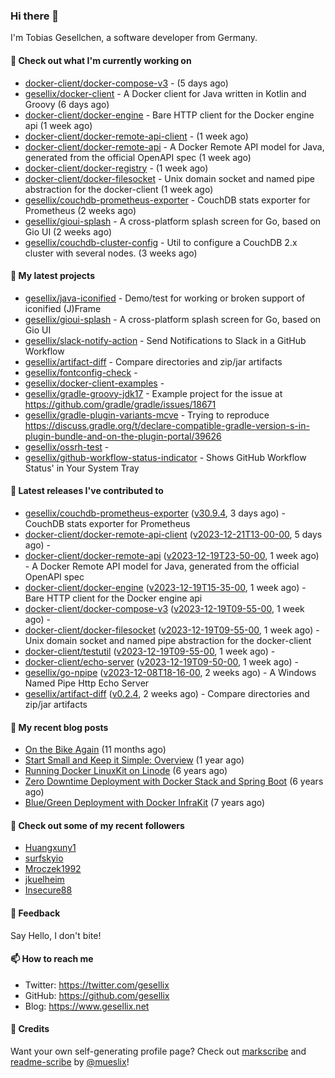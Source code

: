 ### Hi there 👋

I'm Tobias Gesellchen, a software developer from Germany.

#### 👷 Check out what I'm currently working on

- [docker-client/docker-compose-v3](https://github.com/docker-client/docker-compose-v3) -  (5 days ago)
- [gesellix/docker-client](https://github.com/gesellix/docker-client) - A Docker client for Java written in Kotlin and Groovy (6 days ago)
- [docker-client/docker-engine](https://github.com/docker-client/docker-engine) - Bare HTTP client for the Docker engine api (1 week ago)
- [docker-client/docker-remote-api-client](https://github.com/docker-client/docker-remote-api-client) -  (1 week ago)
- [docker-client/docker-remote-api](https://github.com/docker-client/docker-remote-api) - A Docker Remote API model for Java, generated from the official OpenAPI spec (1 week ago)
- [docker-client/docker-registry](https://github.com/docker-client/docker-registry) -  (1 week ago)
- [docker-client/docker-filesocket](https://github.com/docker-client/docker-filesocket) - Unix domain socket and named pipe abstraction for the docker-client (1 week ago)
- [gesellix/couchdb-prometheus-exporter](https://github.com/gesellix/couchdb-prometheus-exporter) - CouchDB stats exporter for Prometheus (2 weeks ago)
- [gesellix/gioui-splash](https://github.com/gesellix/gioui-splash) - A cross-platform splash screen for Go, based on Gio UI (2 weeks ago)
- [gesellix/couchdb-cluster-config](https://github.com/gesellix/couchdb-cluster-config) - Util to configure a CouchDB 2.x cluster with several nodes. (3 weeks ago)

#### 🌱 My latest projects

- [gesellix/java-iconified](https://github.com/gesellix/java-iconified) - Demo/test for working or broken support of iconified (J)Frame
- [gesellix/gioui-splash](https://github.com/gesellix/gioui-splash) - A cross-platform splash screen for Go, based on Gio UI
- [gesellix/slack-notify-action](https://github.com/gesellix/slack-notify-action) - Send Notifications to Slack in a GitHub Workflow
- [gesellix/artifact-diff](https://github.com/gesellix/artifact-diff) - Compare directories and zip/jar artifacts
- [gesellix/fontconfig-check](https://github.com/gesellix/fontconfig-check) - 
- [gesellix/docker-client-examples](https://github.com/gesellix/docker-client-examples) - 
- [gesellix/gradle-groovy-jdk17](https://github.com/gesellix/gradle-groovy-jdk17) - Example project for the issue at https://github.com/gradle/gradle/issues/18671
- [gesellix/gradle-plugin-variants-mcve](https://github.com/gesellix/gradle-plugin-variants-mcve) - Trying to reproduce https://discuss.gradle.org/t/declare-compatible-gradle-version-s-in-plugin-bundle-and-on-the-plugin-portal/39626
- [gesellix/ossrh-test](https://github.com/gesellix/ossrh-test) - 
- [gesellix/github-workflow-status-indicator](https://github.com/gesellix/github-workflow-status-indicator) - Shows GitHub Workflow Status&#39; in Your System Tray

#### 🔭 Latest releases I've contributed to

- [gesellix/couchdb-prometheus-exporter](https://github.com/gesellix/couchdb-prometheus-exporter) ([v30.9.4](https://github.com/gesellix/couchdb-prometheus-exporter/releases/tag/v30.9.4), 3 days ago) - CouchDB stats exporter for Prometheus
- [docker-client/docker-remote-api-client](https://github.com/docker-client/docker-remote-api-client) ([v2023-12-21T13-00-00](https://github.com/docker-client/docker-remote-api-client/releases/tag/v2023-12-21T13-00-00), 5 days ago) - 
- [docker-client/docker-remote-api](https://github.com/docker-client/docker-remote-api) ([v2023-12-19T23-50-00](https://github.com/docker-client/docker-remote-api/releases/tag/v2023-12-19T23-50-00), 1 week ago) - A Docker Remote API model for Java, generated from the official OpenAPI spec
- [docker-client/docker-engine](https://github.com/docker-client/docker-engine) ([v2023-12-19T15-35-00](https://github.com/docker-client/docker-engine/releases/tag/v2023-12-19T15-35-00), 1 week ago) - Bare HTTP client for the Docker engine api
- [docker-client/docker-compose-v3](https://github.com/docker-client/docker-compose-v3) ([v2023-12-19T09-55-00](https://github.com/docker-client/docker-compose-v3/releases/tag/v2023-12-19T09-55-00), 1 week ago) - 
- [docker-client/docker-filesocket](https://github.com/docker-client/docker-filesocket) ([v2023-12-19T09-55-00](https://github.com/docker-client/docker-filesocket/releases/tag/v2023-12-19T09-55-00), 1 week ago) - Unix domain socket and named pipe abstraction for the docker-client
- [docker-client/testutil](https://github.com/docker-client/testutil) ([v2023-12-19T09-55-00](https://github.com/docker-client/testutil/releases/tag/v2023-12-19T09-55-00), 1 week ago) - 
- [docker-client/echo-server](https://github.com/docker-client/echo-server) ([v2023-12-19T09-50-00](https://github.com/docker-client/echo-server/releases/tag/v2023-12-19T09-50-00), 1 week ago) - 
- [gesellix/go-npipe](https://github.com/gesellix/go-npipe) ([v2023-12-08T18-16-00](https://github.com/gesellix/go-npipe/releases/tag/v2023-12-08T18-16-00), 2 weeks ago) - A Windows Named Pipe Http Echo Server
- [gesellix/artifact-diff](https://github.com/gesellix/artifact-diff) ([v0.2.4](https://github.com/gesellix/artifact-diff/releases/tag/v0.2.4), 2 weeks ago) - Compare directories and zip/jar artifacts

#### 📜 My recent blog posts

- [On the Bike Again](https://www.gesellix.net/post/on-the-bike-again/) (11 months ago)
- [Start Small and Keep it Simple: Overview](https://www.gesellix.net/post/start-small-keep-it-simple-overview/) (1 year ago)
- [Running Docker LinuxKit on Linode](https://www.gesellix.net/post/running-docker-linuxkit-on-linode/) (6 years ago)
- [Zero Downtime Deployment with Docker Stack and Spring Boot](https://www.gesellix.net/post/zero-downtime-deployment-with-docker-stack-and-spring-boot/) (6 years ago)
- [Blue/Green Deployment with Docker InfraKit](https://www.gesellix.net/post/blue-green-deployment-with-docker-infrakit/) (7 years ago)



#### 👯 Check out some of my recent followers

- [Huangxuny1](https://github.com/Huangxuny1)
- [surfskyio](https://github.com/surfskyio)
- [Mroczek1992](https://github.com/Mroczek1992)
- [jkuelheim](https://github.com/jkuelheim)
- [Insecure88](https://github.com/Insecure88)

#### 💬 Feedback

Say Hello, I don't bite!

#### 📫 How to reach me

- Twitter: https://twitter.com/gesellix
- GitHub: https://github.com/gesellix
- Blog: https://www.gesellix.net

#### 🙇 Credits

Want your own self-generating profile page? Check out [markscribe](https://github.com/muesli/markscribe)
and [readme-scribe](https://github.com/muesli/readme-scribe) by [@mueslix](https://twitter.com/mueslix)!
